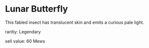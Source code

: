 # Lunar Butterfly

This fabled insect has translucent skin and emits a curious pale light.

raritiy: Legendary

sell value: 60 Mews